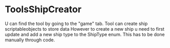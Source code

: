 # ToolsShipCreator
U can find the tool by going to the "game" tab.
Tool can create ship scriptableobjects to store data
However to create a new ship u need to first update and add a new ship type to the ShipType enum. This has to be done manually through code.
